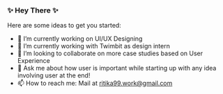 ### ✨ Hey There ✨


Here are some ideas to get you started:

- 🔭 I’m currently working on UI/UX Designing
- 🌱 I’m currently working with Twimbit as design intern
- 👯 I’m looking to collaborate on more case studies based on User Experience
- 💬 Ask me about how user is important while starting up with any idea involving user at the end!
- 📫 How to reach me: Mail at ritika99.work@gmail.com

